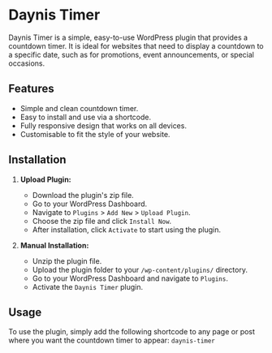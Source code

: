 # Daynis Timer

Daynis Timer is a simple, easy-to-use WordPress plugin that provides a countdown timer. It is ideal for websites that need to display a countdown to a specific date, such as for promotions, event announcements, or special occasions.

## Features

- Simple and clean countdown timer.
- Easy to install and use via a shortcode.
- Fully responsive design that works on all devices.
- Customisable to fit the style of your website.

## Installation

1. **Upload Plugin:**
   - Download the plugin's zip file.
   - Go to your WordPress Dashboard.
   - Navigate to `Plugins` > `Add New` > `Upload Plugin`.
   - Choose the zip file and click `Install Now`.
   - After installation, click `Activate` to start using the plugin.

2. **Manual Installation:**
   - Unzip the plugin file.
   - Upload the plugin folder to your `/wp-content/plugins/` directory.
   - Go to your WordPress Dashboard and navigate to `Plugins`.
   - Activate the `Daynis Timer` plugin.

## Usage

To use the plugin, simply add the following shortcode to any page or post where you want the countdown timer to appear:
`daynis-timer`
